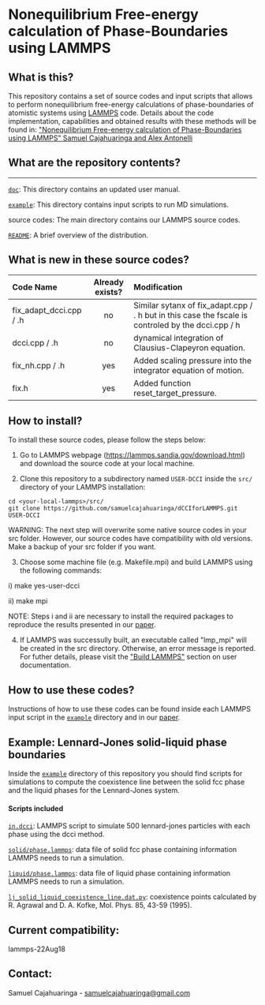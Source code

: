 # Nonequilibrium Free-energy calculation of Phase-Boundaries using LAMMPS

## What is this?
This repository contains a set of source codes and input scripts that allows to perform nonequilibrium free-energy calculations of phase-boundaries of atomistic systems using [LAMMPS](https://lammps.sandia.gov/) code. Details about the code implementation, capabilities and obtained results with these methods will be found in:
["Nonequilibrium Free-energy calculation of Phase-Boundaries using LAMMPS"
Samuel Cajahuaringa and Alex Antonelli](https://arxiv.org/abs/2103.10449)

## What are the repository contents?
---------------
[`doc`](doc): This directory contains an updated user manual.

[`example`](example): This directory contains input scripts to run MD simulations.

source codes: The main directory contains our LAMMPS source codes.

[`README`](README.md): A brief overview of the distribution.

What is new in these source codes?
--------------
| Code Name                       | Already exists? |  Modification |
| :---                            |     :---:      |     :---      |
|fix_adapt_dcci.cpp / .h               | no            | Similar sytanx of fix_adapt.cpp / . h but in this case the fscale is controled by the dcci.cpp / h
|dcci.cpp / .h                  | no            | dynamical integration of Clausius-Clapeyron equation.  |
|fix_nh.cpp / .h                  | yes           | Added scaling pressure into the integrator equation of motion.  |
|fix.h                  | yes           | Added function reset_target_pressure.  |


How to install?
--------------
To install these source codes, please follow the steps below:

1) Go to LAMMPS webpage (https://lammps.sandia.gov/download.html) and download the source code at your local machine.

2) Clone this repository to a subdirectory named `USER-DCCI` inside the `src/` directory of your LAMMPS installation:
```
cd <your-local-lammps>/src/
git clone https://github.com/samuelcajahuaringa/dCCIforLAMMPS.git USER-DCCI
```
WARNING: The next step will overwrite some native source codes in your src folder. However, our source codes have compatibility with old versions. Make a backup of your src folder if you want.

3) Choose some machine file (e.g. Makefile.mpi) and build LAMMPS using the following commands:

i) make yes-user-dcci

ii) make mpi

NOTE: Steps i and ii are necessary to install the required packages to reproduce the results presented in our [paper]().

4) If LAMMPS was successully built, an executable called "lmp_mpi" will be created in the src directory. Otherwise, an error message is reported. For futher details, please visit the ["Build LAMMPS"](https://lammps.sandia.gov/doc/Build.html) section on user documentation.

How to use these codes?
--------------
Instructions of how to use these codes can be found inside each LAMMPS input script in the [`example`](example) directory and in our [paper](https://).

Example: Lennard-Jones solid-liquid phase boundaries
--------------
Inside the [`example`](example) directory of this repository you should find scripts for simulations to compute the coexistence line between the solid fcc phase and the liquid phases for the Lennard-Jones system. 
#### Scripts included
[`in.dcci`](example/in.dcci): LAMMPS script to simulate 500 lennard-jones particles with each phase using the dcci method. 

[`solid/phase.lammps`](example/solid/phase.lammps): data file of solid fcc phase containing information LAMMPS needs to run a simulation.

[`liquid/phase.lammps`](example/liquid/phase.lammps): data file of liquid phase containing information LAMMPS needs to run a simulation.

[`lj_solid_liquid_coexistence_line.dat.py`](example/lj_solid_liquid_coexistence_line.dat): coexistence points calculated by  R. Agrawal and D. A. Kofke, Mol. Phys. 85, 43-59 (1995).

Current compatibility:
--------------
lammps-22Aug18

Contact:
--------------
Samuel Cajahuaringa - samuelcajahuaringa@gmail.com

